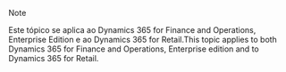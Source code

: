 > [!NOTE]
> <span data-ttu-id="4033a-101">Este tópico se aplica ao Dynamics 365 for Finance and Operations, Enterprise Edition e ao Dynamics 365 for Retail.</span><span class="sxs-lookup"><span data-stu-id="4033a-101">This topic applies to both Dynamics 365 for Finance and Operations, Enterprise edition and to Dynamics 365 for Retail.</span></span> 